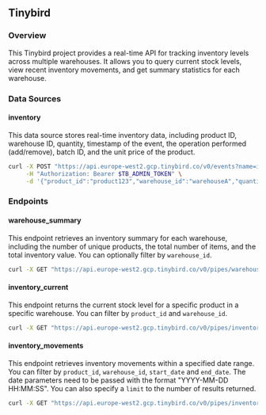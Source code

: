 
## Tinybird

### Overview

This Tinybird project provides a real-time API for tracking inventory levels across multiple warehouses. It allows you to query current stock levels, view recent inventory movements, and get summary statistics for each warehouse.

### Data Sources

#### inventory

This data source stores real-time inventory data, including product ID, warehouse ID, quantity, timestamp of the event, the operation performed (add/remove), batch ID, and the unit price of the product.

```bash
curl -X POST "https://api.europe-west2.gcp.tinybird.co/v0/events?name=inventory" \
     -H "Authorization: Bearer $TB_ADMIN_TOKEN" \
     -d '{"product_id":"product123","warehouse_id":"warehouseA","quantity":10,"timestamp":"2024-01-01 12:00:00","operation":"add","batch_id":"batch001","unit_price":25.50}'
```

### Endpoints

#### warehouse_summary

This endpoint retrieves an inventory summary for each warehouse, including the number of unique products, the total number of items, and the total inventory value.  You can optionally filter by `warehouse_id`.

```bash
curl -X GET "https://api.europe-west2.gcp.tinybird.co/v0/pipes/warehouse_summary.json?token=$TB_ADMIN_TOKEN&warehouse_id=warehouseA"
```

#### inventory_current

This endpoint returns the current stock level for a specific product in a specific warehouse. You can filter by `product_id` and `warehouse_id`.

```bash
curl -X GET "https://api.europe-west2.gcp.tinybird.co/v0/pipes/inventory_current.json?token=$TB_ADMIN_TOKEN&product_id=product123&warehouse_id=warehouseA"
```

#### inventory_movements

This endpoint retrieves inventory movements within a specified date range.  You can filter by `product_id`, `warehouse_id`, `start_date` and `end_date`. The date parameters need to be passed with the format "YYYY-MM-DD HH:MM:SS". You can also specify a `limit` to the number of results returned.

```bash
curl -X GET "https://api.europe-west2.gcp.tinybird.co/v0/pipes/inventory_movements.json?token=$TB_ADMIN_TOKEN&product_id=product123&warehouse_id=warehouseA&start_date=2023-12-01 00:00:00&end_date=2024-01-01 23:59:59&limit=50"
```
